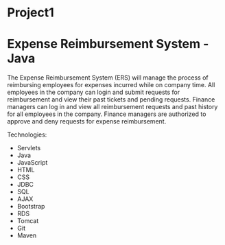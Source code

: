 # Project1

# Expense Reimbursement System - Java

The Expense Reimbursement System (ERS) will manage the process of reimbursing employees for expenses incurred while on company time. All employees in the company can login and submit requests for reimbursement and view their past tickets and pending requests. Finance managers can log in and view all reimbursement requests and past history for all employees in the company. Finance managers are authorized to approve and deny requests for expense reimbursement.

Technologies:
- Servlets
- Java
- JavaScript
- HTML
- CSS
- JDBC
- SQL
- AJAX
- Bootstrap
- RDS
- Tomcat
- Git
- Maven